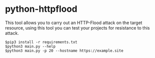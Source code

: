 # python-httpflood
This tool allows you to carry out an HTTP-Flood attack on the target resource, using this tool you can test your projects for resistance to this attack.
<pre><code>$pip3 install -r requirements.txt </code>
<code>$python3 main.py --help</code>
<code>$python3 main.py -p 20 --hostname https://example.site </pre>
